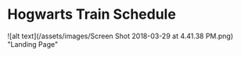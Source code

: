 # Hogwarts Train Schedule

![alt text](/assets/images/Screen Shot 2018-03-29 at 4.41.38 PM.png) "Landing Page"
